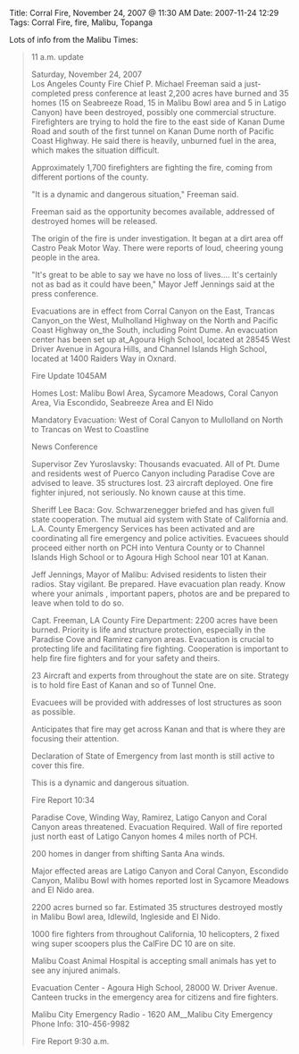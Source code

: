 Title: Corral Fire, November 24, 2007 @ 11:30 AM
Date: 2007-11-24 12:29
Tags: Corral Fire, fire, Malibu, Topanga

Lots of info from the Malibu Times:

> 11 a.m. update
>
> Saturday, November 24, 2007  
>  Los Angeles County Fire Chief P. Michael Freeman said a
> just-completed press conference at least 2,200 acres have burned and
> 35 homes (15 on Seabreeze Road, 15 in Malibu Bowl area and 5 in Latigo
> Canyon) have been destroyed, possibly one commercial structure.
> Firefighters are trying to hold the fire to the east side of Kanan
> Dume Road and south of the first tunnel on Kanan Dume north of Pacific
> Coast Highway. He said there is heavily, unburned fuel in the area,
> which makes the situation difficult.
>
> Approximately 1,700 firefighters are fighting the fire, coming from
> different portions of the county.
>
> "It is a dynamic and dangerous situation," Freeman said.
>
> Freeman said as the opportunity becomes available, addressed of
> destroyed homes will be released.
>
> The origin of the fire is under investigation. It began at a dirt area
> off Castro Peak Motor Way. There were reports of loud, cheering young
> people in the area.
>
> "It's great to be able to say we have no loss of lives.... It's
> certainly not as bad as it could have been," Mayor Jeff Jennings said
> at the press conference.
>
> Evacuations are in effect from Corral Canyon on the East, Trancas
> Canyon\_on the West, Mulholland Highway on the North and Pacific Coast
> Highway on\_the South, including Point Dume. An evacuation center has
> been set up at\_Agoura High School, located at 28545 West Driver
> Avenue in Agoura Hills, and Channel Islands High School, located at
> 1400 Raiders Way in Oxnard.
>
> Fire Update 1045AM
>
> Homes Lost: Malibu Bowl Area, Sycamore Meadows, Coral Canyon Area, Via
> Escondido, Seabreeze Area and El Nido
>
> Mandatory Evacuation: West of Coral Canyon to Mullolland on North to
> Trancas on West to Coastline
>
> News Conference
>
> Supervisor Zev Yuroslavsky: Thousands evacuated. All of Pt. Dume and
> residents west of Puerco Canyon including Paradise Cove are advised to
> leave. 35 structures lost. 23 aircraft deployed. One fire fighter
> injured, not seriously. No known cause at this time.
>
> Sheriff Lee Baca: Gov. Schwarzenegger briefed and has given full state
> cooperation. The mutual aid system with State of California and. L.A.
> County Emergency Services has been activated and are coordinating all
> fire emergency and police activities. Evacuees should proceed either
> north on PCH into Ventura County or to Channel Islands High School or
> to Agoura High School near 101 at Kanan.
>
> Jeff Jennings, Mayor of Malibu: Advised residents to listen their
> radios. Stay vigilant. Be prepared. Have evacuation plan ready. Know
> where your animals , important papers, photos are and be prepared to
> leave when told to do so.
>
> Capt. Freeman, LA County Fire Department: 2200 acres have been burned.
> Priority is life and structure protection, especially in the Paradise
> Cove and Ramirez canyon areas. Evacuation is crucial to protecting
> life and facilitating fire fighting. Cooperation is important to help
> fire fire fighters and for your safety and theirs.
>
> 23 Aircraft and experts from throughout the state are on site.
> Strategy is to hold fire East of Kanan and so of Tunnel One.
>
> Evacuees will be provided with addresses of lost structures as soon as
> possible.
>
> Anticipates that fire may get across Kanan and that is where they are
> focusing their attention.
>
> Declaration of State of Emergency from last month is still active to
> cover this fire.
>
> This is a dynamic and dangerous situation.
>
> Fire Report 10:34
>
> Paradise Cove, Winding Way, Ramirez, Latigo Canyon and Coral Canyon
> areas threatened. Evacuation Required. Wall of fire reported just
> north east of Latigo Canyon homes 4 miles north of PCH.
>
> 200 homes in danger from shifting Santa Ana winds.
>
> Major effected areas are Latigo Canyon and Coral Canyon, Escondido
> Canyon, Malibu Bowl with homes reported lost in Sycamore Meadows and
> El Nido area.
>
> 2200 acres burned so far. Estimated 35 structures destroyed mostly in
> Malibu Bowl area, Idlewild, Ingleside and El Nido.
>
> 1000 fire fighters from throughout California, 10 helicopters, 2 fixed
> wing super scoopers plus the CalFire DC 10 are on site.
>
> Malibu Coast Animal Hospital is accepting small animals has yet to see
> any injured animals.
>
> Evacuation Center - Agoura High School, 28000 W. Driver Avenue.
> Canteen trucks in the emergency area for citizens and fire fighters.
>
> Malibu City Emergency Radio - 1620 AM\_\_Malibu City Emergency Phone
> Info: 310-456-9982
>
> Fire Report 9:30 a.m.

